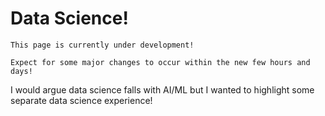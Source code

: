# Data Science!

```
This page is currently under development!

Expect for some major changes to occur within the new few hours and days!
```

I would argue data science falls with AI/ML but I wanted to highlight some separate data science experience!


